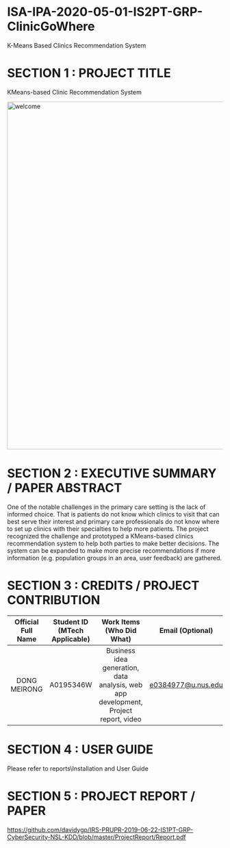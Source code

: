 # ISA-IPA-2020-05-01-IS2PT-GRP-ClinicGoWhere
K-Means Based Clinics Recommendation System
# SECTION 1 : PROJECT TITLE
KMeans-based Clinic Recommendation System

<img width="812" alt="welcome" src="https://user-images.githubusercontent.com/31118924/65891611-66949c80-e3d7-11e9-86b5-91252ed57ed8.PNG">

# SECTION 2 : EXECUTIVE SUMMARY / PAPER ABSTRACT
One of the notable challenges in the primary care setting is the lack of informed choice. That is patients do not know which clinics to visit that can best serve their interest and primary care professionals do not know where to set up clinics with their specialties to help more patients. The project recognized the challenge and prototyped a KMeans-based clinics recommendation system to help both parties to make better decisions. The system can be expanded to make more precise recommendations if more information (e.g. population groups in an area, user feedback) are gathered.
# SECTION 3 : CREDITS / PROJECT CONTRIBUTION
| Official Full Name | Student ID (MTech Applicable)| Work Items (Who Did What) | Email (Optional) |
| :---: | :---: | :---: | :---: |
| DONG MEIRONG | A0195346W | Business idea generation, data analysis, web app development, Project report, video| e0384977@u.nus.edu |

# SECTION 4 : USER GUIDE
Please refer to reports\Installation and User Guide

# SECTION 5 : PROJECT REPORT / PAPER
https://github.com/davidygp/IRS-PRUPR-2019-06-22-IS1PT-GRP-CyberSecurity-NSL-KDD/blob/master/ProjectReport/Report.pdf
